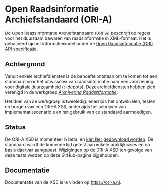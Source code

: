 # Open Raadsinformatie Archiefstandaard (ORI-A)

De Open Raadsinformatie Archiefstandaard (ORI-A) beschrijft de regels voor het duurzaam bewaren van raadsinformatie in XML-formaat. Het is gebaseerd op het informatiemodel onder de [Open Raadsinformatie (ORI) API specificatie](https://github.com/VNG-Realisatie/ODS-Open-Raadsinformatie). 

## Achtergrond

Vanuit enkele archiefdiensten is de behoefte ontstaan om te komen tot een standaard voor het uitwisselen van raadsinformatie naar een voorziening voor digitale duurzaamheid (e-depots). Deze archiefdiensten hebben zich verenigd in de werkgroep [_Archivering Raadsinformatie_](https://ori-a.nl/colofon#werkgroep-archivering-raadsinformatie). 

Het doel van de werkgroep is tweeledig: enerzijds het ontwikkelen, testen en borgen van een ORI-A XSD, anderzijds het schrijven van implementatiescenario's en het gebruik van de standaard aanmoedigen.

## Status

De ORI-A XSD is momenteel in bèta, en [kan hier gedownload worden](https://github.com/Regionaal-Archief-Rivierenland/ORI-XSD/releases). De standaard wordt de komende tijd getest aan enkele praktijkcases en op basis daarvan aangepast. Wijzigingen op de ORI-A XSD ten gevolge van deze tests worden op deze GitHub-pagina bijgehouden.

## Documentatie

Documentatie van de XSD is te vinden op <https://ori-a.nl>.
